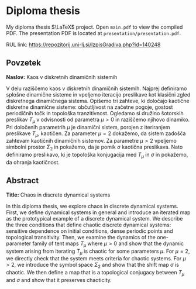 # Diploma thesis

My diploma thesis $\LaTeX$ project. Open `main.pdf` to view the compiled PDF. The presentation PDF is located at `presentation/presentation.pdf`.

RUL link: https://repozitorij.uni-lj.si/IzpisGradiva.php?id=140248

## Povzetek

**Naslov:** Kaos v diskretnih dinamičnih sistemih

V delu raziščemo kaos v diskretnih dinamičnih sistemih. Najprej definiramo splošne dinamične sisteme in vpeljemo iteracijo preslikave kot klasični zgled diskretnega dinamičnega sistema. Opišemo tri zahteve, ki določajo kaotične diskretne dinamične sisteme: občutljivost na začetne pogoje, gostost periodičnih točk in topološka tranzitivnost. Ogledamo si družino šotorskih preslikav $T_\mu$ v odvisnosti od parametra $\mu > 0$ in raziščemo njihovo dinamiko. Pri določenih parametrih $\mu$ je dinamični sistem, porojen z iteriranjem preslikave $T_\mu$, kaotičen. Za parameter $\mu = 2$ dokažemo, da sistem zadošča zahtevam kaotičnih dinamičnih sistemov. Za parametre $\mu > 2$ vpeljemo simbolni prostor $\Sigma_2$ in pokažemo, da je pomik $\sigma$ kaotična preslikava. Nato definiramo preslikavo, ki je topološka konjugacija med $T_\mu$ in $\sigma$ in pokažemo, da ohranja kaotičnost.

## Abstract

**Title:** Chaos in discrete dynamical systems

In this diploma thesis, we explore chaos in discrete dynamical systems. First, we define dynamical systems in general and introduce an iterated map as the prototypical example of a discrete dynamical system. We describe the three conditions that define chaotic discrete dynamical systems: sensitive dependence on initial conditions, dense periodic points and topological transitivity. Then, we examine the dynamics of the one-parameter family of tent maps $T_\mu$ where $\mu > 0$ and show that the dynamic system arising from iterating $T_\mu$ is chaotic for some parameters $\mu$. For $\mu = 2$, we directly check that the system meets criteria for chaotic systems. For $\mu > 2$, we introduce the symbol space $\Sigma_2$ and show that the shift map $\sigma$ is chaotic. We then define a map that is a topological conjugacy between $T_\mu$ and $\sigma$ and show that it preserves chaoticity.
